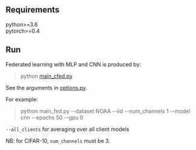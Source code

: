 ## Requirements
python>=3.6  
pytorch>=0.4

## Run



Federated learning with MLP and CNN is produced by:
> python [main_cfed.py](back.py)

See the arguments in [options.py](utils/options.py). 

For example:
> python main_fed.py --dataset NOAA --iid --num_channels 1 --model cnn --epochs 50 --gpu 0  

`--all_clients` for averaging over all client models

NB: for CIFAR-10, `num_channels` must be 3.


